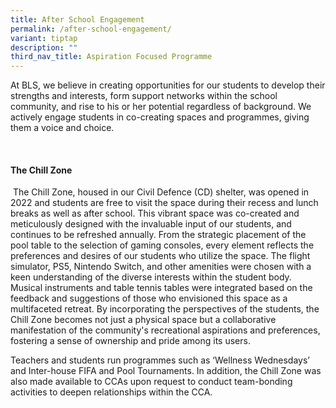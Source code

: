 ```yaml
---
title: After School Engagement
permalink: /after-school-engagement/
variant: tiptap
description: ""
third_nav_title: Aspiration Focused Programme
---
```

<p>At BLS, we believe in creating opportunities for our students to develop
their strengths and interests, form support networks within the school
community, and rise to his or her potential regardless of background. We
actively engage students in co-creating spaces and programmes, giving them
a voice and choice.</p>
<p>&nbsp;</p>
<h4><strong>The Chill Zone</strong></h4>
<p>&nbsp;The Chill Zone, housed in our Civil Defence (CD) shelter, was opened
in 2022 and students are free to visit the space during their recess and
lunch breaks as well as after school. This vibrant space was co-created
and meticulously designed with the invaluable input of our students, and
continues to be refreshed annually. From the strategic placement of the
pool table to the selection of gaming consoles, every element reflects
the preferences and desires of our students who utilize the space. The
flight simulator, PS5, Nintendo Switch, and other amenities were chosen
with a keen understanding of the diverse interests within the student body.
Musical instruments and table tennis tables were integrated based on the
feedback and suggestions of those who envisioned this space as a multifaceted
retreat. By incorporating the perspectives of the students, the Chill Zone
becomes not just a physical space but a collaborative manifestation of
the community's recreational aspirations and preferences, fostering a sense
of ownership and pride among its users.</p>
<p></p>
<p>Teachers and students run programmes such as ‘Wellness Wednesdays’ and
Inter-house FIFA and Pool Tournaments. In addition, the Chill Zone was
also made available to CCAs upon request to conduct team-bonding activities
to deepen relationships within the CCA.</p>